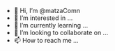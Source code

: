 - 👋 Hi, I’m @matzaComn
- 👀 I’m interested in ...
- 🌱 I’m currently learning ...
- 💞️ I’m looking to collaborate on ...
- 📫 How to reach me ...

<!---
matzaComn/matzaComn is a ✨ special ✨ repository because its `README.md` (this file) appears on your GitHub profile.
You can click the Preview link to take a look at your changes.
--->
